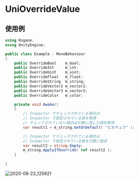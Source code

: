 # UniOverrideValue

## 使用例

```cs
using Kogane;
using UnityEngine;

public class Example : MonoBehaviour
{
    public OverrideBool    m_bool;
    public OverrideInt     m_int;
    public OverrideUint    m_uint;
    public OverrideFloat   m_float;
    public OverrideString  m_string;
    public OverrideVector2 m_vector2;
    public OverrideVector3 m_vector3;
    public OverrideColor   m_color;

    private void Awake()
    {
        // Inspector でチェックされている場合は
        // Inspector で設定されている値を取得
        // チェックされていない場合は引数に渡した値を取得
        var result1 = m_string.GetOrDefault( "ピカチュウ" );

        // Inspector でチェックされている場合は
        // Inspector で設定されている値を引数に設定
        var result2 = string.Empty;
        m_string.ApplyIfOverride( ref result2 );
    }
    
}
```

![2020-08-23_125921](https://user-images.githubusercontent.com/6134875/90970469-6b5ac580-e540-11ea-907c-e4d52e95dd59.png)
